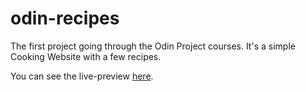 # odin-recipes
The first project going through the Odin Project courses. It's a simple Cooking Website with a few recipes.

You can see the live-preview [here](https://victor-schumann.github.io/odin-recipes/).